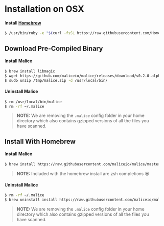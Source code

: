 # Installation on OSX

#### Install [Homebrew](http://brew.sh)

```bash
$ /usr/bin/ruby -e "$(curl -fsSL https://raw.githubusercontent.com/Homebrew/install/master/install)"
```

## Download Pre-Compiled Binary

#### Install Malice

```bash
$ brew install libmagic
$ wget https://github.com/maliceio/malice/releases/download/v0.2.0-alpha/malice_0.2.0-alpha_linux_amd64.zip -O /tmp/malice.zip
$ sudo unzip /tmp/malice.zip -d /usr/local/bin/
```

#### Uninstall Malice  

```bash
$ rm /usr/local/bin/malice
$ rm -rf ~/.malice
```

> **NOTE:** We are removing the `.malice` config folder in your home directory which also contains gzipped versions of all the files you have scanned.

## Install With Homebrew

#### Install Malice

```bash
$ brew install https://raw.githubusercontent.com/maliceio/malice/master/contrib/homebrew/Formula/malice.rb
```

> **NOTE:** Included with the homebrew install are zsh completions :sunglasses:

#### Uninstall Malice  

```bash
$ rm -rf ~/.malice
$ brew uninstall install https://raw.githubusercontent.com/maliceio/malice/master/contrib/homebrew/Formula/malice.rb
```

> **NOTE:** We are removing the `.malice` config folder in your home directory which also contains gzipped versions of all the files you have scanned.